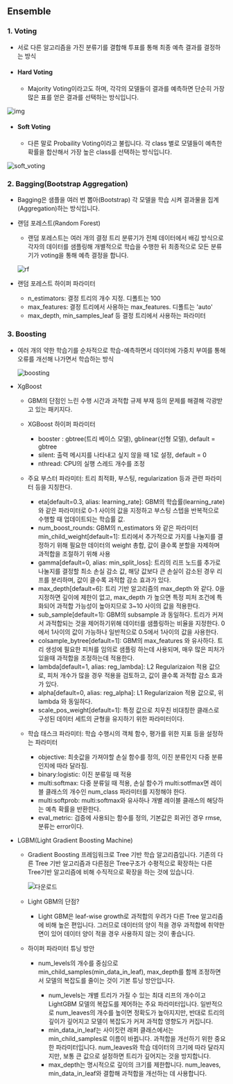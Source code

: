 ## Ensemble

### 1. Voting

- 서로 다른 알고리즘을 가진 분류기를 결합해 투표를 통해 최종 예측 결과를 결정하는 방식
- #### Hard Voting
  - Majority Voting이라고도 하며, 각각의 모델들이 결과를 예측하면 단순히 가장 많은 표를 얻은 결과를 선택하는 방식입니다.

![img](https://user-images.githubusercontent.com/40904001/165271716-ae592d7f-9ee1-417d-b8e9-935e5d60c533.png)

- #### Soft Voting
  - 다른 말로 Probaility Voting이라고 불립니다. 각 class 별로 모델들이 예측한 확률을 합산해서 가장 높은 class를 선택하는 방식입니다.


![soft_voting](https://user-images.githubusercontent.com/40904001/165271837-d7a168f5-3fc8-4840-8b7d-3bfb46c39727.png)



### 2. Bagging(Bootstrap Aggregation)

- Bagging은 샘플을 여러 번 뽑아(Bootstrap) 각 모델을 학습 시켜 결과물을 집계(Aggregation)하는 방식입니다.

- 랜덤 포레스트(Random Forest)
  - 랜덤 포레스트는 여러 개의 결정 트리 분류기가 전체 데이터에서 배깅 방식으로 각자의 데이터를 샘플링해 개별적으로 학습을 수행한 뒤 최종적으로 모든 분류기가 voting을 통해 예측 결정을 합니다.  
  
   ![rf](https://user-images.githubusercontent.com/40904001/165272135-69208d5a-d37b-4ecb-a66b-31b2891dcec9.jpg)

  
- 랜덤 포레스트 하이퍼 파라미터
  - n_estimators: 결정 트리의 개수 지정. 디폴트는 100
  - max_features: 결정 트리에서 사용하는 max_features. 디폴트는 'auto'
  - max_depth, min_samples_leaf 등 결정 트리에서 사용하는 파라미터


### 3. Boosting

- 여러 개의 약한 학습기를 순차적으로 학습-예측하면서 데이터에 가중치 부여를 통해 오류를 개선해 나가면서 학습하는 방식

  ![boosting](https://user-images.githubusercontent.com/40904001/165272054-d5fb2e7c-ad91-4898-be04-e477b3a49feb.jpg)

  
- XgBoost
  - GBM의 단점인 느린 수행 시간과 과적합 규제 부재 등의 문제를 해결해 각광받고 있는 패키지다.
  - XGBoost 하이퍼 파라미터
    - booster : gbtree(트리 베이스 모델), gblinear(선형 모델), default = gbtree
    - silent: 출력 메시지를 나타내고 싶지 않을 때 1로 설정, default = 0
    - nthread: CPU의 실행 스레드 개수를 조정
  - 주요 부스터 파라미터: 트리 최적화, 부스팅, regularization 등과 관련 파라미터 등을 지칭한다.
    - eta[default=0.3, alias: learning_rate]: GBM의 학습률(learning_rate) 와 같은 파라미터로 0-1 사이의 값을 지정하고 부스팅 스텝을 반복적으로 수행할 때 업데이트되는 학습률 값.
    - num_boost_rounds: GBM의 n_estimators 와 같은 파라미터
    min_child_weight[default=1]: 트리에서 추가적으로 가지를 나눌지를 결정하기 위해 필요한 데이터의 weight 총합, 값이 클수록 분할을 자제하며 과적합을 조절하기 위해 사용
    - gamma[default=0, alias: min_split_loss]: 트리의 리프 노드를 추가로 나눌지를 결정할 최소 손실 감소 값, 해당 값보다 큰 손실이 감소된 경우 리프를 분리하며, 값이 클수록 과적합 감소 효과가 있다.
    - max_depth[default=6]: 트리 기반 알고리즘의 max_depth 와 같다. 0을 지정하면 깊이에 제한이 없고, max_depth 가 높으면 특정 피처 조건에 특화되어 과적합 가능성이 높아지므로 3~10 사이의 값을 적용한다.
    - sub_sample[default=1]: GBM의 subsample 과 동일하다. 트리가 커져서 과적합되는 것을 제어하기위해 데이터를 샘플링하는 비율을 지정한다. 0에서 1사이의 값이 가능하나 일반적으로 0.5에서 1사이의 값을 사용한다.
    - colsample_bytree[default=1]: GBM의 max_features 와 유사하다. 트리 생성에 필요한 피처를 임의로 샘플링 하는데 사용되며, 매우 많은 피처가 있을때 과적합을 조정하는데 적용한다.
    - lambda[default=1, alias: reg_lambda]: L2 Regularizaion 적용 값으로, 피처 개수가 많을 경우 적용을 검토하고, 값이 클수록 과적합 감소 효과가 있다.
    - alpha[default=0, alias: reg_alpha]: L1 Regularizaion 적용 값으로, 위 lambda 와 동일하다.
    - scale_pos_weight[default=1]: 특정 값으로 치우친 비대칭한 클래스로 구성된 데이터 세트의 균형을 유지하기 위한 파라미터이다.

  - 학습 태스크 파라미터: 학습 수행시의 객체 함수, 평가를 위한 지표 등을 설정하는 파라미터
    - objective: 최솟값을 가져야할 손실 함수를 정의, 이진 분류인지 다중 분류인지에 따라 달라짐.
    - binary:logistic: 이진 분류일 때 적용
    - multi:softmax: 다중 분류일 때 적용, 손실 함수가 multi:sotfmax면 레이블 클래스의 개수인 num_class 파라미터를 지정해야 한다.
    - multi:softprob: multi:softmax와 유사하나 개별 레이블 클래스의 해당하는 예측 확률을 반환한다.
    - eval_metric: 검증에 사용되는 함수를 정의, 기본값은 회귀인 경우 rmse, 분류는 error이다.



- LGBM(Light Gradient Boosting Machine)

  - Gradient Boosting 프레임워크로 Tree 기반 학습 알고리즘입니다. 기존의 다른 Tree 기반 알고리즘과 다른점은 Tree구조가 수평적으로 확장하는 다른 Tree기반 알고리즘에 비해 수직적으로 확장을 하는 것에 있습니다.
  
    ![다운로드](https://user-images.githubusercontent.com/40904001/165272257-c756ae85-72dd-4424-8082-94029fb71fe8.png)
    
  - Light GBM의 단점?
    - Light GBM은 leaf-wise growth로 과적합의 우려가 다른 Tree 알고리즘에 비해 높은 편입니다. 그러므로 데이터의 양이 적을 경우 과적합에 취약한 면이 있어 데이터 양이 적을 경우 사용하지 않는 것이 좋습니다.
  
  - 하이퍼 파라미터 튜닝 방안 
    - num_levels의 개수를 중심으로 min_child_samples(min_data_in_leaf), max_depth를 함께 조정하면서 모델의 복잡도를 줄이는 것이 기본 튜닝 방안입니다.
  
      - num_levels는 개별 트리가 가질 수 있는 최대 리프의 개수이고 LightGBM 모델의 복잡도를 제어하는 주요 파라미터입니다. 일반적으로 num_leaves의 개수를 높이면 정확도가 높아지지만, 반대로 트리의 깊이가 깊어지고 모델이 복잡도가 커져 과적합 영향도가 커집니다.
      - min_data_in_leaf는 사이킷런 래퍼 클래스에서는 min_child_samples로 이름이 바뀝니다. 과적합을 개선하기 위한 중요한 파라미터입니다. num_leaves와 학습 데이터의 크기에 따라 달라지지만, 보통 큰 값으로 설정하면 트리가 깊어지는 것을 방지합니다.
      - max_depth는 명시적으로 깊이의 크기를 제한합니다. num_leaves, min_data_in_leaf와 결합해 과적합을 개선하는 데 사용합니다.

